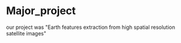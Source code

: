 # Major_project
 our project was "Earth features extraction from high spatial resolution satellite images" 
